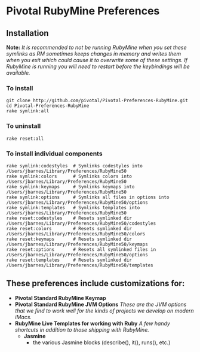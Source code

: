 # Pivotal RubyMine Preferences #

## Installation ##
**Note:** _It is recommended to not be running RubyMine when you set these symlinks as RM sometimes keeps changes in memory and writes them when you exit which could cause it to overwrite some of these settings.  If RubyMine is running you will need to restart before the keybindings will be available._
### To install ###
    git clone http://github.com/pivotal/Pivotal-Preferences-RubyMine.git
    cd Pivotal-Preferences-RubyMine
    rake symlink:all

### To uninstall ###
    rake reset:all

### To install individual components ###
	rake symlink:codestyles  # Symlinks codestyles into /Users/jbarnes/Library/Preferences/RubyMine50
	rake symlink:colors      # Symlinks colors into /Users/jbarnes/Library/Preferences/RubyMine50
	rake symlink:keymaps     # Symlinks keymaps into /Users/jbarnes/Library/Preferences/RubyMine50
	rake symlink:options     # Symlinks all files in options into /Users/jbarnes/Library/Preferences/RubyMine50/options
	rake symlink:templates   # Symlinks templates into /Users/jbarnes/Library/Preferences/RubyMine50
	rake reset:codestyles    # Resets symlinked dir /Users/jbarnes/Library/Preferences/RubyMine50/codestyles
	rake reset:colors        # Resets symlinked dir /Users/jbarnes/Library/Preferences/RubyMine50/colors
	rake reset:keymaps       # Resets symlinked dir /Users/jbarnes/Library/Preferences/RubyMine50/keymaps
	rake reset:options       # Resets all symlinked files in /Users/jbarnes/Library/Preferences/RubyMine50/options
	rake reset:templates     # Resets symlinked dir /Users/jbarnes/Library/Preferences/RubyMine50/templates


## These preferences include customizations for: ##
* **Pivotal Standard RubyMine Keymap**
* **Pivotal Standard RubyMine JVM Options** _These are the JVM options that we find to work well for the kinds of projects we develop on modern iMacs._
* **RubyMine Live Templates for working with Ruby** _A few handy shortcuts in addition to those shipping with RubyMine._
    * **Jasmine**
        * the various Jasmine blocks (describe(), it(), runs(), etc.)
